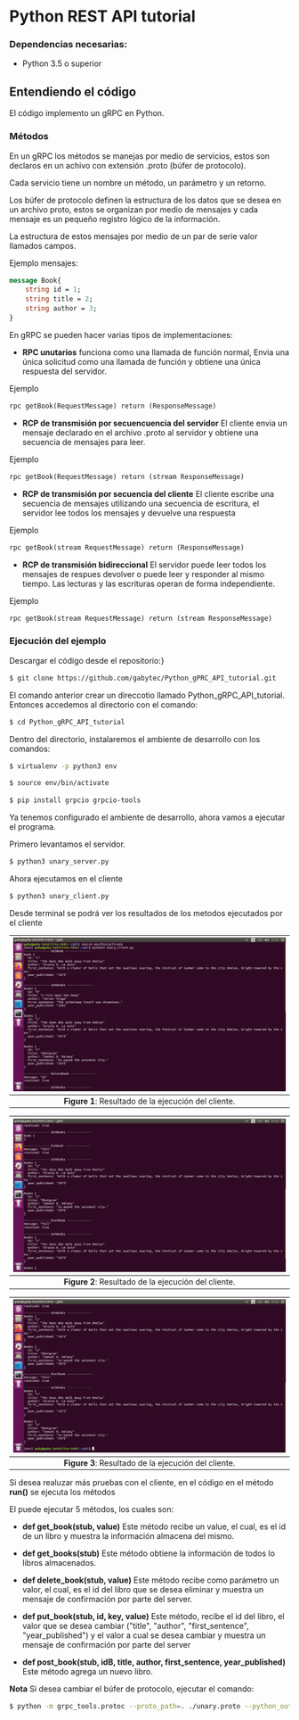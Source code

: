 # Python REST API tutorial

### Dependencias necesarias:

- Python 3.5 o superior

## Entendiendo el código

El código implemento un gRPC en Python. 

### Métodos

En un gRPC los métodos se manejas por medio de servicios, estos son declaros en un achivo con extensión .proto (búfer de protocolo).

Cada servicio tiene un nombre un método, un parámetro y un retorno. 

Los búfer de protocolo definen la estructura de los datos que se desea en un archivo proto, estos se organizan por medio de mensajes y cada mensaje es un pequeño registro lógico de la información.

La estructura de estos mensajes por medio de un par de serie valor llamados campos.

Ejemplo mensajes:
```proto
message Book{
    string id = 1;
    string title = 2;
    string author = 3;
}
```

En gRPC se pueden hacer varias tipos de implementaciones:
* **RPC unutarios** funciona como una llamada de función normal, Envia una única solicitud como una llamada de función y obtiene una única respuesta del servidor.

Ejemplo
```proto
rpc getBook(RequestMessage) return (ResponseMessage)
```

* **RCP de transmisión por secuencuencia del servidor** El cliente envia un mensaje declarado en el archivo .proto al servidor y obtiene una secuencia de mensajes para leer.

Ejemplo
```proto
rpc getBook(RequestMessage) return (stream ResponseMessage)
```
* **RCP de transmisión por secuencia del cliente** El cliente escribe una secuencia de mensajes utilizando una secuencia de escritura, el servidor lee todos los mensajes y devuelve una respuesta

Ejemplo
```proto
rpc getBook(stream RequestMessage) return (ResponseMessage)
```

* **RCP de transmisión bidireccional** El servidor puede leer todos los mensajes de respues devolver o puede leer y responder al mismo tiempo. Las lecturas y las escrituras operan de forma independiente.

Ejemplo
```proto
rpc getBook(stream RequestMessage) return (stream ResponseMessage)
```

### Ejecución del ejemplo

Descargar el código desde el repositorio:}

```sh
$ git clone https://github.com/gabytec/Python_gPRC_API_tutorial.git
```
El comando anterior crear un direccotio llamado Python_gRPC_API_tutorial. Entonces accedemos al directorio con el comando:

```sh
$ cd Python_gRPC_API_tutorial
```

Dentro del directorio, instalaremos el ambiente de desarrollo con los comandos:

```sh
$ virtualenv -p python3 env
```
```sh
$ source env/bin/activate
```
```sh
$ pip install grpcio grpcio-tools
```

Ya tenemos configurado el ambiente de desarrollo, ahora vamos a ejecutar el programa.

Primero levantamos el servidor.
```sh
$ python3 unary_server.py
```
Ahora ejecutamos en el cliente

```sh
$ python3 unary_client.py
```

Desde terminal se podrá ver los resultados de los metodos ejecutados por el cliente

|![](images/img1.jpeg)|
|:--:|
|**Figure 1**: Resultado de la ejecución del cliente.|

|![](images/img2.jpeg)|
|:--:|
|**Figure 2**: Resultado de la ejecución del cliente.|

|![](images/img3.jpeg)|
|:--:|
|**Figure 3**: Resultado de la ejecución del cliente.|

Si desea realuzar más pruebas con el cliente, en el código en el método **run()** se ejecuta los métodos  

El puede ejecutar 5 métodos, los cuales son:
* **def get_book(stub, value)** Este método recibe un value, el cual, es el id de un libro y muestra la información almacena del mismo.  

* **def get_books(stub)** Este método obtiene la información de todos lo libros almacenados.

* **def delete_book(stub, value)** Este método recibe como parámetro un valor, el cual, es el id del libro que se desea eliminar y muestra un mensaje de confirmación por parte del server.

* **def put_book(stub, id, key, value)** Este método, recibe el id del libro, el valor que se desea cambiar ("title", "author", "first_sentence",     "year_published") y el valor a cual se desea cambiar y muestra un mensaje de confirmación por parte del server

* **def post_book(stub, idB, title, author, first_sentence, year_published)** Este método agrega un nuevo libro.

**Nota** Si desea cambiar el búfer de protocolo, ejecutar el comando:

```sh
$ python -m grpc_tools.protoc --proto_path=. ./unary.proto --python_out=. --grpc_python_out=.
```


